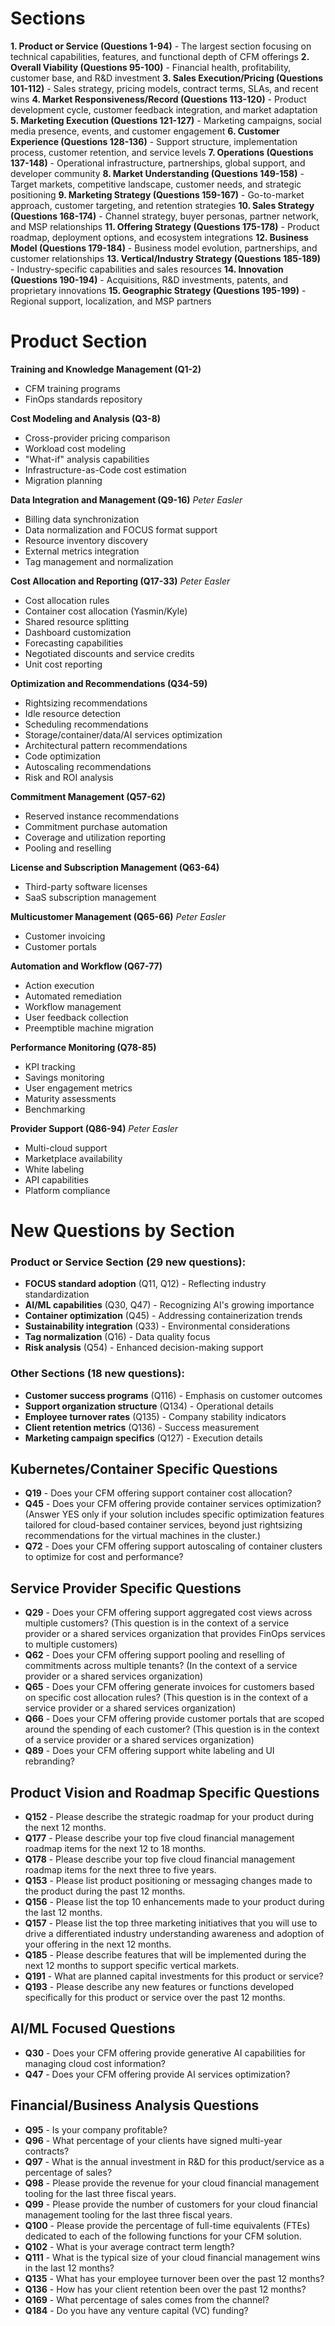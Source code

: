 # Sections
**1. Product or Service (Questions 1-94)** - The largest section focusing on technical capabilities, features, and functional depth of CFM offerings
**2. Overall Viability (Questions 95-100)** - Financial health, profitability, customer base, and R&D investment
**3. Sales Execution/Pricing (Questions 101-112)** - Sales strategy, pricing models, contract terms, SLAs, and recent wins
**4. Market Responsiveness/Record (Questions 113-120)** - Product development cycle, customer feedback integration, and market adaptation
**5. Marketing Execution (Questions 121-127)** - Marketing campaigns, social media presence, events, and customer engagement
**6. Customer Experience (Questions 128-136)** - Support structure, implementation process, customer retention, and service levels
**7. Operations (Questions 137-148)** - Operational infrastructure, partnerships, global support, and developer community
**8. Market Understanding (Questions 149-158)** - Target markets, competitive landscape, customer needs, and strategic positioning
**9. Marketing Strategy (Questions 159-167)** - Go-to-market approach, customer targeting, and retention strategies
**10. Sales Strategy (Questions 168-174)** - Channel strategy, buyer personas, partner network, and MSP relationships
**11. Offering Strategy (Questions 175-178)** - Product roadmap, deployment options, and ecosystem integrations
**12. Business Model (Questions 179-184)** - Business model evolution, partnerships, and customer relationships
**13. Vertical/Industry Strategy (Questions 185-189)** - Industry-specific capabilities and sales resources
**14. Innovation (Questions 190-194)** - Acquisitions, R&D investments, patents, and proprietary innovations
**15. Geographic Strategy (Questions 195-199)** - Regional support, localization, and MSP partners

# Product Section
**Training and Knowledge Management (Q1-2)**
- CFM training programs
- FinOps standards repository

**Cost Modeling and Analysis (Q3-8)**
- Cross-provider pricing comparison
- Workload cost modeling
- "What-if" analysis capabilities
- Infrastructure-as-Code cost estimation
- Migration planning

**Data Integration and Management (Q9-16)**
*Peter Easler*
- Billing data synchronization
- Data normalization and FOCUS format support
- Resource inventory discovery
- External metrics integration
- Tag management and normalization

**Cost Allocation and Reporting (Q17-33)**
*Peter Easler*
- Cost allocation rules
- Container cost allocation (Yasmin/Kyle)
- Shared resource splitting
- Dashboard customization
- Forecasting capabilities
- Negotiated discounts and service credits
- Unit cost reporting

**Optimization and Recommendations (Q34-59)**
- Rightsizing recommendations
- Idle resource detection
- Scheduling recommendations
- Storage/container/data/AI services optimization
- Architectural pattern recommendations
- Code optimization
- Autoscaling recommendations
- Risk and ROI analysis

**Commitment Management (Q57-62)**
- Reserved instance recommendations
- Commitment purchase automation
- Coverage and utilization reporting
- Pooling and reselling

**License and Subscription Management (Q63-64)**
- Third-party software licenses
- SaaS subscription management

**Multicustomer Management (Q65-66)**
*Peter Easler*
- Customer invoicing
- Customer portals

**Automation and Workflow (Q67-77)**
- Action execution
- Automated remediation
- Workflow management
- User feedback collection
- Preemptible machine migration

**Performance Monitoring (Q78-85)**
- KPI tracking
- Savings monitoring
- User engagement metrics
- Maturity assessments
- Benchmarking

**Provider Support (Q86-94)**
*Peter Easler*
- Multi-cloud support
- Marketplace availability
- White labeling
- API capabilities
- Platform compliance

# New Questions by Section
### Product or Service Section (29 new questions):
- **FOCUS standard adoption** (Q11, Q12) - Reflecting industry standardization
- **AI/ML capabilities** (Q30, Q47) - Recognizing AI's growing importance
- **Container optimization** (Q45) - Addressing containerization trends
- **Sustainability integration** (Q33) - Environmental considerations
- **Tag normalization** (Q16) - Data quality focus
- **Risk analysis** (Q54) - Enhanced decision-making support
### Other Sections (18 new questions):
- **Customer success programs** (Q116) - Emphasis on customer outcomes
- **Support organization structure** (Q134) - Operational details
- **Employee turnover rates** (Q135) - Company stability indicators
- **Client retention metrics** (Q136) - Success measurement
- **Marketing campaign specifics** (Q127) - Execution details


## Kubernetes/Container Specific Questions
- **Q19** - Does your CFM offering support container cost allocation?
- **Q45** - Does your CFM offering provide container services optimization? (Answer YES only if your solution includes specific optimization features tailored for cloud-based container services, beyond just rightsizing recommendations for the virtual machines in the cluster.)
- **Q72** - Does your CFM offering support autoscaling of container clusters to optimize for cost and performance?

## Service Provider Specific Questions
- **Q29** - Does your CFM offering support aggregated cost views across multiple customers? (This question is in the context of a service provider or a shared services organization that provides FinOps services to multiple customers)
- **Q62** - Does your CFM offering support pooling and reselling of commitments across multiple tenants? (In the context of a service provider or a shared services organization)
- **Q65** - Does your CFM offering generate invoices for customers based on specific cost allocation rules? (This question is in the context of a service provider or a shared services organization)
- **Q66** - Does your CFM offering provide customer portals that are scoped around the spending of each customer? (This question is in the context of a service provider or a shared services organization)
- **Q89** - Does your CFM offering support white labeling and UI rebranding?

## Product Vision and Roadmap Specific Questions
- **Q152** - Please describe the strategic roadmap for your product during the next 12 months.
- **Q177** - Please describe your top five cloud financial management roadmap items for the next 12 to 18 months.
- **Q178** - Please describe your top five cloud financial management roadmap items for the next three to five years.
- **Q153** - Please list product positioning or messaging changes made to the product during the past 12 months.
- **Q156** - Please list the top 10 enhancements made to your product during the last 12 months.
- **Q157** - Please list the top three marketing initiatives that you will use to drive a differentiated industry understanding awareness and adoption of your offering in the next 12 months.
- **Q185** - Please describe features that will be implemented during the next 12 months to support specific vertical markets.
- **Q191** - What are planned capital investments for this product or service?
- **Q193** - Please describe any new features or functions developed specifically for this product or service over the past 12 months.

## AI/ML Focused Questions
- **Q30** - Does your CFM offering provide generative AI capabilities for managing cloud cost information?
- **Q47** - Does your CFM offering provide AI services optimization?


## Financial/Business Analysis Questions
- **Q95** - Is your company profitable?
- **Q96** - What percentage of your clients have signed multi-year contracts?
- **Q97** - What is the annual investment in R&D for this product/service as a percentage of sales?
- **Q98** - Please provide the revenue for your cloud financial management tooling for the last three fiscal years.
- **Q99** - Please provide the number of customers for your cloud financial management tooling for the last three fiscal years.
- **Q100** - Please provide the percentage of full-time equivalents (FTEs) dedicated to each of the following functions for your CFM solution.
- **Q102** - What is your average contract term length?
- **Q111** - What is the typical size of your cloud financial management wins in the last 12 months?
- **Q135** - What has your employee turnover been over the past 12 months?
- **Q136** - How has your client retention been over the past 12 months?
- **Q169** - What percentage of sales comes from the channel?
- **Q184** - Do you have any venture capital (VC) funding?